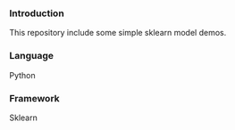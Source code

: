 ### Introduction
This repository include some simple sklearn model demos.

### Language
Python

### Framework
Sklearn
